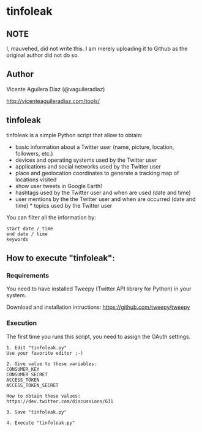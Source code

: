 tinfoleak
==

## NOTE
I, mauvehed, did not write this. I am merely uploading it to Github as the
original author did not do so.


## Author
Vicente Aguilera Diaz (@vaguileradiaz)

http://vicenteaguileradiaz.com/tools/

## tinfoleak
tinfoleak is a simple Python script that allow to obtain:

  * basic information about a Twitter user (name, picture, location, followers, etc.)
  * devices and operating systems used by the Twitter user
  * applications and social networks used by the Twitter user
  * place and geolocation coordinates to generate a tracking map of locations visited
  * show user tweets in Google Earth!
  * hashtags used by the Twitter user and when are used (date and time)
  * user mentions by the the Twitter user and when are occurred (date and time) * topics used by the Twitter user

You can filter all the information by:

    start date / time
    end date / time
    keywords



## How to execute "tinfoleak":

### Requirements
You need to have installed Tweepy (Twitter API library for Python) in your system.

Download and installation intructions:
https://github.com/tweepy/tweepy


### Execution

The first time you runs this script, you need to assign the OAuth settings.

    1. Edit "tinfoleak.py"
    Use your favorite editor ;-)

    2. Give value to these variables:
    CONSUMER_KEY
    CONSUMER_SECRET
    ACCESS_TOKEN
    ACCESS_TOKEN_SECRET

    How to obtain these values:
    https://dev.twitter.com/discussions/631

    3. Save "tinfoleak.py"

    4. Execute "tinfoleak.py"


